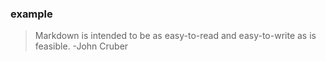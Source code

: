 ### example
> Markdown is intended to be as easy-to-read and easy-to-write as is feasible. -John Cruber
